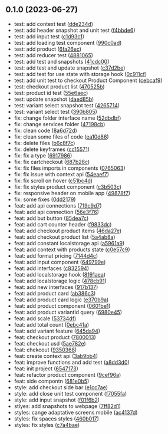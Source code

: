 ## 0.1.0 (2023-06-27)

* test: add context test ([dde234d](https://github.com/ccontarino/santex-challenge/commit/dde234d))
* test: add header snapshot and unit test ([f4bbde6](https://github.com/ccontarino/santex-challenge/commit/f4bbde6))
* test: add input test ([c1d93c1](https://github.com/ccontarino/santex-challenge/commit/c1d93c1))
* test: add loading test component ([990c0ad](https://github.com/ccontarino/santex-challenge/commit/990c0ad))
* test: add product ([6fa26ec](https://github.com/ccontarino/santex-challenge/commit/6fa26ec))
* test: add reducer test ([4881065](https://github.com/ccontarino/santex-challenge/commit/4881065))
* test: add test and snapshots ([41cdc00](https://github.com/ccontarino/santex-challenge/commit/41cdc00))
* test: add test and update snapshot ([c37d2be](https://github.com/ccontarino/santex-challenge/commit/c37d2be))
* test: add test for use state with storage hook ([0c911cf](https://github.com/ccontarino/santex-challenge/commit/0c911cf))
* test: add unit test to checkout Product Component ([cebcaf9](https://github.com/ccontarino/santex-challenge/commit/cebcaf9))
* test: checkout product list ([470525b](https://github.com/ccontarino/santex-challenge/commit/470525b))
* test: product id test ([55e6aec](https://github.com/ccontarino/santex-challenge/commit/55e6aec))
* test: update snapshot ([daed85b](https://github.com/ccontarino/santex-challenge/commit/daed85b))
* test: variant select snapshot test ([4265714](https://github.com/ccontarino/santex-challenge/commit/4265714))
* test: variant select test ([390b805](https://github.com/ccontarino/santex-challenge/commit/390b805))
* fix: change folder interface name ([52dbdbf](https://github.com/ccontarino/santex-challenge/commit/52dbdbf))
* fix: change services folder ([47198cb](https://github.com/ccontarino/santex-challenge/commit/47198cb))
* fix: clean code ([8a6d72d](https://github.com/ccontarino/santex-challenge/commit/8a6d72d))
* fix: clean some files of code ([ea10d86](https://github.com/ccontarino/santex-challenge/commit/ea10d86))
* fix: delete files ([b6c8f7c](https://github.com/ccontarino/santex-challenge/commit/b6c8f7c))
* fix: delete keyframes ([cc15571](https://github.com/ccontarino/santex-challenge/commit/cc15571))
* fix: fix a type ([6917986](https://github.com/ccontarino/santex-challenge/commit/6917986))
* fix: fix cartcheckout ([687b28c](https://github.com/ccontarino/santex-challenge/commit/687b28c))
* fix: fix files imports in components ([0765063](https://github.com/ccontarino/santex-challenge/commit/0765063))
* fix: fix issue with context api ([54eaef7](https://github.com/ccontarino/santex-challenge/commit/54eaef7))
* fix: fix scroll on hover ([c51bc4d](https://github.com/ccontarino/santex-challenge/commit/c51bc4d))
* fix: fix styles product component ([c3b503c](https://github.com/ccontarino/santex-challenge/commit/c3b503c))
* fix: responsive header on mobile app ([49878f7](https://github.com/ccontarino/santex-challenge/commit/49878f7))
* fix: some fixes ([0dd2179](https://github.com/ccontarino/santex-challenge/commit/0dd2179))
* feat:  add api connections ([719c9d7](https://github.com/ccontarino/santex-challenge/commit/719c9d7))
* feat: add api connection ([56e3f76](https://github.com/ccontarino/santex-challenge/commit/56e3f76))
* feat: add but button ([85dea7c](https://github.com/ccontarino/santex-challenge/commit/85dea7c))
* feat: add cart counter header ([f9833dc](https://github.com/ccontarino/santex-challenge/commit/f9833dc))
* feat: add checkout product items ([46da27e](https://github.com/ccontarino/santex-challenge/commit/46da27e))
* feat: add checkout product list ([5a4ab8a](https://github.com/ccontarino/santex-challenge/commit/5a4ab8a))
* feat: add constant localstorage api ([a5961a9](https://github.com/ccontarino/santex-challenge/commit/a5961a9))
* feat: add context with products state ([c0e57c9](https://github.com/ccontarino/santex-challenge/commit/c0e57c9))
* feat: add format pricing ([7144d4c](https://github.com/ccontarino/santex-challenge/commit/7144d4c))
* feat: add input component ([649799e](https://github.com/ccontarino/santex-challenge/commit/649799e))
* feat: add interfaces ([c832594](https://github.com/ccontarino/santex-challenge/commit/c832594))
* feat: add localstorage hook ([8191aea](https://github.com/ccontarino/santex-challenge/commit/8191aea))
* feat: add localstorage logic ([478cb91](https://github.com/ccontarino/santex-challenge/commit/478cb91))
* feat: add new interfaces ([917b137](https://github.com/ccontarino/santex-challenge/commit/917b137))
* feat: add product card ([ab386c3](https://github.com/ccontarino/santex-challenge/commit/ab386c3))
* feat: add product card logic ([e370b9a](https://github.com/ccontarino/santex-challenge/commit/e370b9a))
* feat: add product component ([0601be1](https://github.com/ccontarino/santex-challenge/commit/0601be1))
* feat: add product variantId query ([6980e45](https://github.com/ccontarino/santex-challenge/commit/6980e45))
* feat: add scale ([53734df](https://github.com/ccontarino/santex-challenge/commit/53734df))
* feat: add total count ([0ebc41a](https://github.com/ccontarino/santex-challenge/commit/0ebc41a))
* feat: add variant feature ([645da94](https://github.com/ccontarino/santex-challenge/commit/645da94))
* feat: checkout product ([7800013](https://github.com/ccontarino/santex-challenge/commit/7800013))
* feat: checkout usd ([5ae782e](https://github.com/ccontarino/santex-challenge/commit/5ae782e))
* feat: chekcout ([9350368](https://github.com/ccontarino/santex-challenge/commit/9350368))
* feat: create context api ([3ab9bb4](https://github.com/ccontarino/santex-challenge/commit/3ab9bb4))
* feat: improve functions and add test ([a8dd3d0](https://github.com/ccontarino/santex-challenge/commit/a8dd3d0))
* feat: init project ([6547173](https://github.com/ccontarino/santex-challenge/commit/6547173))
* feat: refactor product component ([9cef96a](https://github.com/ccontarino/santex-challenge/commit/9cef96a))
* feat: side compontn ([681e0b5](https://github.com/ccontarino/santex-challenge/commit/681e0b5))
* style: add checkout side bar ([e1cc7ae](https://github.com/ccontarino/santex-challenge/commit/e1cc7ae))
* style: add close unit test component ([f7055fa](https://github.com/ccontarino/santex-challenge/commit/f7055fa))
* style: add input snapshot ([f01f6b2](https://github.com/ccontarino/santex-challenge/commit/f01f6b2))
* stlyes: add snapshots to webpage ([7ff82d1](https://github.com/ccontarino/santex-challenge/commit/7ff82d1))
* styles: cange adaptative screens mobile ([ac4137d](https://github.com/ccontarino/santex-challenge/commit/ac4137d))
* styles: fix spaces styles ([460b017](https://github.com/ccontarino/santex-challenge/commit/460b017))
* styles: fix styles ([c7a4bae](https://github.com/ccontarino/santex-challenge/commit/c7a4bae))



